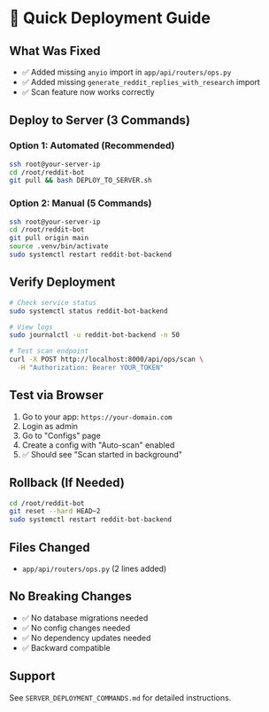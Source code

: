 # 🚀 Quick Deployment Guide

## What Was Fixed
- ✅ Added missing `anyio` import in `app/api/routers/ops.py`
- ✅ Added missing `generate_reddit_replies_with_research` import
- ✅ Scan feature now works correctly

## Deploy to Server (3 Commands)

### Option 1: Automated (Recommended)
```bash
ssh root@your-server-ip
cd /root/reddit-bot
git pull && bash DEPLOY_TO_SERVER.sh
```

### Option 2: Manual (5 Commands)
```bash
ssh root@your-server-ip
cd /root/reddit-bot
git pull origin main
source .venv/bin/activate
sudo systemctl restart reddit-bot-backend
```

## Verify Deployment

```bash
# Check service status
sudo systemctl status reddit-bot-backend

# View logs
sudo journalctl -u reddit-bot-backend -n 50

# Test scan endpoint
curl -X POST http://localhost:8000/api/ops/scan \
  -H "Authorization: Bearer YOUR_TOKEN"
```

## Test via Browser

1. Go to your app: `https://your-domain.com`
2. Login as admin
3. Go to "Configs" page
4. Create a config with "Auto-scan" enabled
5. ✅ Should see "Scan started in background"

## Rollback (If Needed)

```bash
cd /root/reddit-bot
git reset --hard HEAD~2
sudo systemctl restart reddit-bot-backend
```

## Files Changed
- `app/api/routers/ops.py` (2 lines added)

## No Breaking Changes
- ✅ No database migrations needed
- ✅ No config changes needed
- ✅ No dependency updates needed
- ✅ Backward compatible

## Support
See `SERVER_DEPLOYMENT_COMMANDS.md` for detailed instructions.
